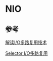 # NIO

## 参考
[解读I/O多路复用技术](https://www.jianshu.com/p/db5da880154a)

[Selector I/O多路复用](https://zhuanlan.zhihu.com/p/27434028)